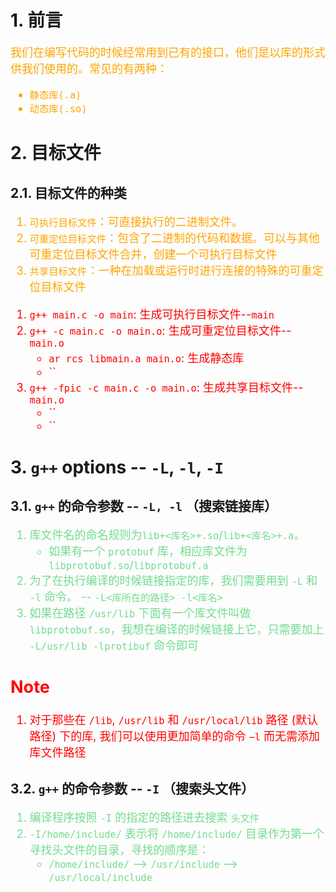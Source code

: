 <!--
 * @Descripttion: 
 * @version: 
 * @Author: sch
 * @Date: 2022-03-29 09:57:36
 * @LastEditors: Please set LastEditors
 * @LastEditTime: 2022-04-29 16:01:34
-->
# 1. 前言
<font color="orange" size="4">

我们在编写代码的时候经常用到已有的接口，他们是以库的形式供我们使用的。常见的有两种：
- `静态库(.a)`
- `动态库(.so)`

</font>

# 2. 目标文件
## 2.1. 目标文件的种类
<font color="orange" size="4">

1. `可执行目标文件`：可直接执行的二进制文件。
2. `可重定位目标文件`：包含了二进制的代码和数据。可以与其他可重定位目标文件合并，创建一个可执行目标文件
3. `共享目标文件`：一种在加载或运行时进行连接的特殊的可重定位目标文件

</font>


<font color="red" size="4">

1. `g++ main.c -o main`: 生成可执行目标文件--`main`
2. `g++ -c main.c -o main.o`: 生成可重定位目标文件--`main.o`
    - `ar rcs libmain.a main.o`: 生成静态库
    - ``
3. `g++ -fpic -c main.c -o main.o`: 生成共享目标文件--`main.o`
    - ``
    - ``

</font>


# 3. `g++` options -- `-L`, `-l`, `-I`

## 3.1. `g++` 的命令参数 -- `-L, -l` （搜索链接库）

<font color="73DB90" size="4">

1. 库文件名的命名规则为`lib+<库名>+.so`/`lib+<库名>+.a`。
    - 如果有一个 `protobuf` 库，相应库文件为 `libprotobuf.so`/`libprotobuf.a`
2. 为了在执行编译的时候链接指定的库，我们需要用到 `-L` 和 `-l` 命令。 -- `-L<库所在的路径> -l<库名>`
3. 如果在路径 `/usr/lib` 下面有一个库文件叫做 `libprotobuf.so`，我想在编译的时候链接上它，只需要加上 `-L/usr/lib -lprotibuf` 命令即可

</font>

<font color="red" size="4">

Note
----
1. 对于那些在 `/lib`, `/usr/lib` 和 `/usr/local/lib` 路径 (默认路径) 下的库, 我们可以使用更加简单的命令 `−l` 而无需添加库文件路径

</font>


## 3.2. `g++` 的命令参数 -- `-I` （搜索头文件）

<font color="73DB90" size="4">

1. 编译程序按照 `-I` 的指定的路径进去搜索 `头文件`
2. `-I/home/include/` 表示将 `/home/include/` 目录作为第一个寻找头文件的目录，寻找的顺序是：
    - `/home/include/` --> `/usr/include` --> `/usr/local/include`

</font>
